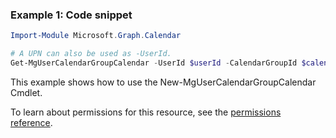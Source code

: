### Example 1: Code snippet

```powershellImport-Module Microsoft.Graph.Calendar

# A UPN can also be used as -UserId.
Get-MgUserCalendarGroupCalendar -UserId $userId -CalendarGroupId $calendarGroupId
```
This example shows how to use the New-MgUserCalendarGroupCalendar Cmdlet.
To learn about permissions for this resource, see the [permissions reference](/graph/permissions-reference).

